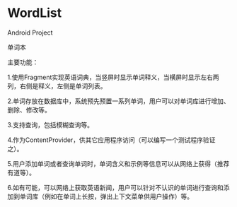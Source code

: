 # WordList
Android Project

单词本

主要功能：

1.使用Fragment实现英语词典，当竖屏时显示单词释义，当横屏时显示左右两列，右侧是释义，左侧是单词列表。

2.单词存放在数据库中，系统预先预置一系列单词，用户可以对单词库进行增加、删除、修改等。

3.支持查询，包括模糊查询等。

4.作为ContentProvider，供其它应用程序访问（可以编写一个测试程序验证之）。

5.用户添加单词或者查询单词时，单词含义和示例等信息可以从网络上获得（推荐有道等）。

6.如有可能，可以网络上获取英语新闻，用户可以针对不认识的单词进行查询和添加到单词库（例如在单词上长按，弹出上下文菜单供用户操作）等。
